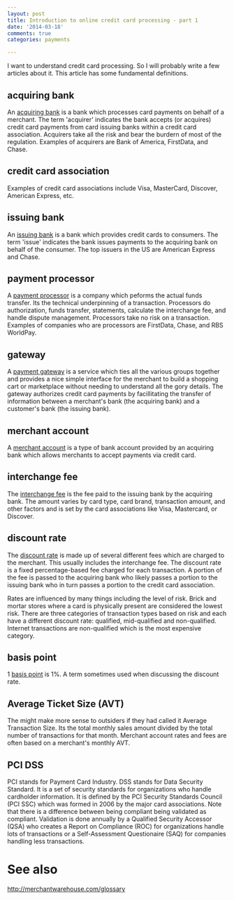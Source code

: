 ```yaml
---
layout: post
title: Introduction to online credit card processing - part 1
date: '2014-03-18'
comments: true
categories: payments

---
```


I want to understand credit card processing.  So I will probably write a few
articles about it.  This article has some fundamental definitions.

## acquiring bank

An [acquiring bank](https://en.wikipedia.org/wiki/Acquiring_bank) is a bank
which processes card payments on behalf of a merchant.  The term 'acquirer'
indicates the bank accepts (or acquires) credit card payments from card
issuing banks within a credit card association.  Acquirers take all the risk
and bear the burdern of most of the regulation.  Examples of acquirers are
Bank of America, FirstData, and Chase.

## credit card association

Examples of credit card associations include Visa, MasterCard, Discover,
American Express, etc.

## issuing bank

An [issuing bank](https://en.wikipedia.org/wiki/Issuing_bank) is a bank which
provides credit cards to consumers.  The term 'issue' indicates the bank issues
payments to the acquiring bank on behalf of the consumer.  The top issuers in
the US are American Express and Chase.

## payment processor

A [payment processor](http://storecoach.com/blog/whats-difference-between-payment-processor-gateway/)
is a company which peforms the actual funds transfer.  Its the technical
underpinning of a transaction.  Processors do authorization, funds transfer,
statements, calculate the interchange fee, and handle dispute management.
Processors take no risk on a transaction.  Examples of companies who are
processors are FirstData, Chase, and RBS WorldPay.

## gateway

A [payment gateway](https://en.wikipedia.org/wiki/Payment_gateway) is a service
which ties all the various groups together and provides a nice simple interface for
the merchant to build a shopping cart or marketplace without needing to
understand all the gory details.  The gateway authorizes credit card payments
by facillitating the transfer of information between a merchant's bank (the
acquiring bank) and a customer's bank (the issuing bank).

## merchant account

A [merchant account](https://en.wikipedia.org/wiki/Merchant_account) is a type
of bank account provided by an acquiring bank which allows merchants to accept
payments via credit card.

## interchange fee

The [interchange fee](https://en.wikipedia.org/wiki/Interchange_fee) is
the fee paid to the issuing bank by the acquiring bank.  The amount varies by
card type, card brand, transaction amount, and other factors and is set by the
card associations like Visa, Mastercard, or Discover.

## discount rate

The [discount rate](http://merchantwarehouse.com/understanding-merchant-account-discount-rates) 
is made up of several different fees which are charged to the merchant.  This
usually includes the interchange fee.  The discount rate is a fixed
percentage-based fee charged for each transaction.  A portion of the fee is
passed to the acquiring bank who likely passes a portion to the issuing bank
who in turn passes a portion to the credit card association.  

Rates are influenced by many things including the level of risk. Brick and
mortar stores where a card is physically present are considered the lowest
risk.  There are three categories of transaction types based on risk and each
have a different discount rate: qualified, mid-qualified and non-qualified.
Internet transactions are non-qualified which is the most expensive category.

## basis point

1 [basis point](https://en.wikipedia.org/wiki/Merchant_account#Terms_to_know)
is 1%.  A term sometimes used when discussing the discount rate.

## Average Ticket Size (AVT)

The might make more sense to outsiders if they had called it Average
Transaction Size.  Its the total monthly sales amount divided by the total
number of transactions for that month.  Merchant account rates and fees are
often based on a merchant's monthly AVT.

## PCI DSS

PCI stands for Payment Card Industry.  DSS stands for Data Security Standard.
It is a set of security standards for organizations who handle cardholder
information.  It is defined by the PCI Security Standards Council (PCI SSC)
which was formed in 2006 by the major card associations.  Note that there is a
difference between being compliant being validated as compliant.  Validation is
done annually by a Qualified Security Accessor (QSA) who creates a Report on
Compliance (ROC) for organizations handle lots of transactions or a
Self-Assessment Questionaire (SAQ) for companies handling less transactions.

# See also

http://merchantwarehouse.com/glossary
